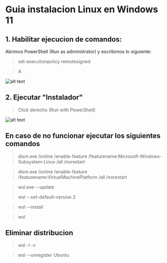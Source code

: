 # Guia instalacion Linux en Windows 11
## 1. Habilitar ejecucion de comandos:

Abrimos PowerShell (Run as administrator) y escribimos lo siguiente:
>set-executionpolicy remotesigned

>A

![alt text](https://github.com/ibaicolegio/FStudenVitoria/blob/main/1.Linux%20in%20Windows%2011/Habilitar.png)

## 2. Ejecutar "Instalador"

>Click derecho (Run with PowerShell)

![alt text](https://github.com/ibaicolegio/FStudenVitoria/blob/main/1.Linux%20in%20Windows%2011/Instalador.png)

## En caso de no funcionar ejecutar los siguientes comandos
>dism.exe /online /enable-feature /featurename:Microsoft-Windows-Subsystem-Linux /all /norestart

>dism.exe /online /enable-feature /featurename:VirtualMachinePlatform /all /norestart

>wsl.exe --update

>wsl --set-default-version 2

>wsl --install

>wsl

## Eliminar distribucion
>wsl -l -v

>wsl --unregister Ubuntu
